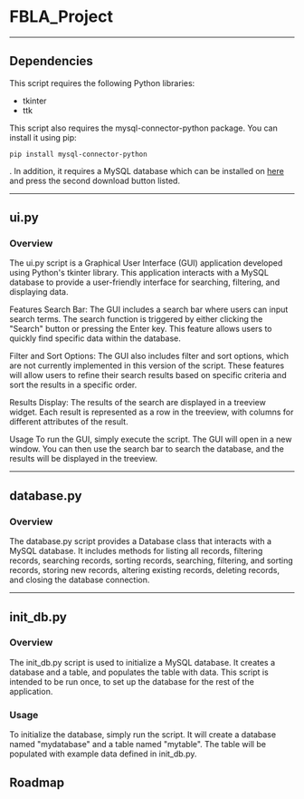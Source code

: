 # FBLA_Project
--- 

## Dependencies
This script requires the following Python libraries:
- tkinter
- ttk

This script also requires the mysql-connector-python package. You can install it using pip:
```
pip install mysql-connector-python
```
.
In addition, it requires a MySQL database which can be installed on [here](https://dev.mysql.com/downloads/installer/) and press the second download button listed.

---

##  ui.py
### Overview
The ui.py script is a Graphical User Interface (GUI) application developed using Python's tkinter library. This application interacts with a MySQL database to provide a user-friendly interface for searching, filtering, and displaying data.

Features
Search Bar: 
The GUI includes a search bar where users can input search terms. The search function is triggered by either clicking the "Search" button or pressing the Enter key. This feature allows users to quickly find specific data within the database.

Filter and Sort Options: 
The GUI also includes filter and sort options, which are not currently implemented in this version of the script. These features will allow users to refine their search results based on specific criteria and sort the results in a specific order.

Results Display: 
The results of the search are displayed in a treeview widget. Each result is represented as a row in the treeview, with columns for different attributes of the result.

Usage
To run the GUI, simply execute the script. The GUI will open in a new window. You can then use the search bar to search the database, and the results will be displayed in the treeview.

---

## database.py
### Overview
The database.py script provides a Database class that interacts with a MySQL database. 
It includes methods for listing all records, filtering records, searching records, sorting records, searching, filtering, and sorting records, storing new records, altering existing records, deleting records, and closing the database connection.

---

## init_db.py 
### Overview
The init_db.py script is used to initialize a MySQL database. 
It creates a database and a table, and populates the table with data. 
This script is intended to be run once, to set up the database for the rest of the application.

### Usage
To initialize the database, simply run the script. 
It will create a database named "mydatabase" and a table named "mytable". 
The table will be populated with example data defined in init_db.py.

## Roadmap